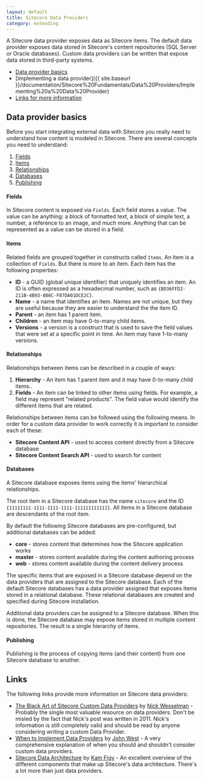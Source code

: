 ```yaml
---
layout: default
title: Sitecore Data Providers
category: extending
---
```

A Sitecore data provider exposes data as Sitecore items. The default data provider exposes data stored in Sitecore's content repositories (SQL Server or Oracle databases). Custom data providers can be written that expose data stored in third-party systems. 

* [Data provider basics](#data_provider_basics)
* [Implementing a data provider]({{ site.baseurl }}/documentation/Sitecore%20Fundamentals/Data%20Providers/Implementing%20a%20Data%20Provider)
* [Links for more information](#links)

## <a name="data_provider_basics">Data provider basics</a>

Before you start integrating external data with Sitecore you really need to understand how content is modeled in Sitecore. There are several concepts you need to understand:

1. [Fields](#Fields)
2. [Items](#Items)
4. [Relationships](#Relationships)
3. [Databases](#Databases)
5. [Publishing](#Publishing)

#### <a name="Fields">Fields</a>

In Sitecore content is exposed via `Fields`. Each field stores a value. The value can be anything: a block of formatted text, a block of simple text, a number, a reference to an image, and much more. Anything that can be represented as a value can be stored in a field.

#### <a name="Items">Items</a>

Related fields are grouped together in constructs called `Items`. An item is a collection of `Fields`. But there is more to an item. Each item has the following properties:

* **ID** - a GUID (global unique identifier) that uniquely identifies an item. An ID is often expressed as a hexadecimal number, such as `{BD36FFD2-211B-4B93-886C-F87DA01DCE2C}`.
* **Name** - a name that identifies an item. Names are not unique, but they are useful because they are easier to understand the the item ID.
* **Parent** - an item has 1 parent item.
* **Children** - an item may have 0-to-many child items.
* **Versions** - a version is a construct that is used to save the field values that were set at a specific point in time. An item may have 1-to-many versions.  

#### <a name="Relationships">Relationships</a> 

Relationships between items can be described in a couple of ways:

1. **Hierarchy** - An item has 1 parent item and it may have 0-to-many child items..  
2. **Fields** - An item can be linked to other items using fields. For example, a field may represent "related products". The field value would identify the different items that are related. 

Relationships between items can be followed using the following means. In order for a custom data provider to work correctly it is important to consider each of these:

* **Sitecore Content API** - used to access content directly from a Sitecore database
* **Sitecore Content Search API** - used to search for content 
 
#### <a name="Databases">Databases</a> 

A Sitecore database exposes items using the items' hierarchical relationships. 

The root item in a Sitecore database has the name `sitecore` and the ID `{11111111-1111-1111-1111-111111111111}`. All items in a Sitecore database are descendants of the root item.

By default the following Sitecore databases are pre-configured, but additional databases can be added:

* **core** - stores content that determines how the Sitecore application works
* **master** - stores content available during the content authoring process
* **web** - stores content available during the content delivery process 

The specific items that are exposed in a Sitecore database depend on the data providers that are assigned to the Sitecore database. Each of the default Sitecore databases has a data provider assigned that exposes items stored in a relational database. These relational databases are created and specified during Sitecore installation.

Additional data providers can be assigned to a Sitecore database. When this is done, the Sitecore database may expose items stored in multiple content repositories. The result is a single hierarchy of items.  

#### <a name="Publishing">Publishing</a>

Publishing is the process of copying items (and their content) from one Sitecore database to another.

## <a name="links">Links</a>

The following links provide more information on Sitecore data providers:

* [The Black Art of Sitecore Custom Data Providers](http://www.techphoria414.com/Blog/2011/January/Black-Art-of-Sitecore-Data-Providers) by [Nick Wesselman](https://twitter.com/techphoria414) - Probably the single most valuable resource on data providers. Don't be misled by the fact that Nick's post was written in 2011. Nick's information is still completely valid and should be read by anyone considering writing a custom Data Provider.
* [When to Implement Data Providers](http://www.sitecore.net/learn/blogs/technical-blogs/john-west-sitecore-blog/posts/2012/05/when-to-implement-data-providers-in-the-sitecore-aspnet-cms) by [John West](https://twitter.com/sitecorejohn) - A very comprehensive explanation of when you should and shouldn't consider custom data providers.
* [Sitecore Data Architecture](http://kamsar.net/index.php/2013/11/sitecore-data-architecture/) by [Kam Figy](https://twitter.com/kamsar) - An excellent overview of the different components that make up Sitecore's data architecture. There's a lot more than just data providers.